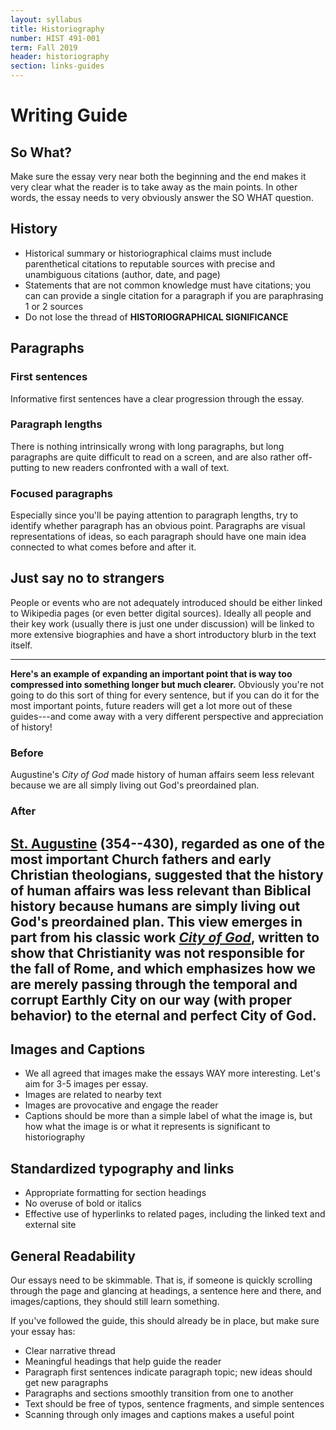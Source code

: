 ```yaml
---
layout: syllabus
title: Historiography
number: HIST 491-001
term: Fall 2019
header: historiography
section: links-guides
---
```


# Writing Guide

## So What?
Make sure the essay very near both the beginning and the end makes it very clear what the reader is to take away as the main points. In other words, the essay needs to very obviously answer the SO WHAT question.


## History
- Historical summary or historiographical claims must include parenthetical citations to reputable sources with precise and unambiguous citations (author, date, and page)
- Statements that are not common knowledge must have citations; you can can provide a single citation for a paragraph if you are paraphrasing 1 or 2 sources
- Do not lose the thread of **HISTORIOGRAPHICAL SIGNIFICANCE**


## Paragraphs

### First sentences
Informative first sentences have a clear progression through the essay.

### Paragraph lengths
There is nothing intrinsically wrong with long paragraphs, but long paragraphs are quite difficult to read on a screen, and are also rather off-putting to new readers confronted with a wall of text.

### Focused paragraphs
Especially since you'll be paying attention to paragraph lengths, try to identify whether paragraph has an obvious point. Paragraphs are visual representations of ideas, so each paragraph should have one main idea connected to what comes before and after it.

## Just say no to strangers
People or events who are not adequately introduced should be either linked to Wikipedia pages (or even better digital sources). Ideally all people and their key work (usually there is just one under discussion) will be linked to more extensive biographies and have a short introductory blurb in the text itself.

---
**Here's an example of expanding an important point that is way too compressed into something longer but much clearer.** Obviously you're not going to do this sort of thing for every sentence, but if you can do it for the most important points, future readers will get a lot more out of these guides---and come away with a very different perspective and appreciation of history!

### Before
Augustine's _City of God_ made history of human affairs seem less relevant because we are all simply living out God's preordained plan.

### After
[St. Augustine](https://en.wikipedia.org/wiki/Augustine_of_Hippo) (354--430), regarded as one of the most important Church fathers and early Christian theologians, suggested that the history of human affairs was less relevant than Biblical history because humans are simply living out God's preordained plan. This view emerges in part from his classic work [_City of God_](https://en.wikipedia.org/wiki/The_City_of_God), written to show that Christianity was not responsible for the fall of Rome, and which emphasizes how we are merely passing through the temporal and corrupt Earthly City on our way (with proper behavior) to the eternal and perfect City of God.
---

## Images and Captions
- We all agreed that images make the essays WAY more interesting. Let's aim for 3-5 images per essay.
- Images are related to nearby text
- Images are provocative and engage the reader
- Captions should be more than a simple label of what the image is, but how what the image is or what it represents is significant to historiography


## Standardized typography and links
- Appropriate formatting for section headings
- No overuse of bold or italics
- Effective use of hyperlinks to related pages, including the linked text and external site


## General Readability
Our essays need to be skimmable. That is, if someone is quickly scrolling through the page and glancing at headings, a sentence here and there, and images/captions, they should still learn something.

If you've followed the guide, this should already be in place, but make sure your essay has:
- Clear narrative thread
- Meaningful headings that help guide the reader
- Paragraph first sentences indicate paragraph topic; new ideas should get new paragraphs
- Paragraphs and sections smoothly transition from one to another
- Text should be free of typos, sentence fragments, and simple sentences
- Scanning through only images and captions makes a useful point
